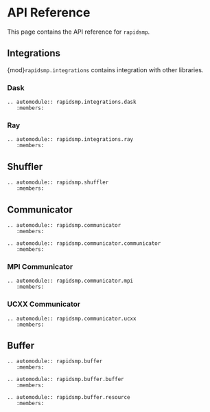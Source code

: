 # API Reference

This page contains the API reference for `rapidsmp`.

## Integrations

{mod}`rapidsmp.integrations` contains integration with other libraries.

### Dask

```{eval-rst}
.. automodule:: rapidsmp.integrations.dask
   :members:
```

### Ray

```{eval-rst}
.. automodule:: rapidsmp.integrations.ray
   :members:
```

## Shuffler

```{eval-rst}
.. automodule:: rapidsmp.shuffler
   :members:
```


## Communicator

```{eval-rst}
.. automodule:: rapidsmp.communicator
   :members:

.. automodule:: rapidsmp.communicator.communicator
   :members:
```

### MPI Communicator

```{eval-rst}
.. automodule:: rapidsmp.communicator.mpi
   :members:
```

### UCXX Communicator

```{eval-rst}
.. automodule:: rapidsmp.communicator.ucxx
   :members:
```

## Buffer

```{eval-rst}
.. automodule:: rapidsmp.buffer
   :members:

.. automodule:: rapidsmp.buffer.buffer
   :members:

.. automodule:: rapidsmp.buffer.resource
   :members:
```
